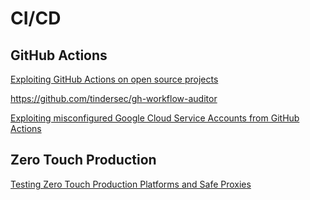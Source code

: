 # CI/CD

## GitHub Actions

[Exploiting GitHub Actions on open source projects](https://medium.com/tinder/exploiting-github-actions-on-open-source-projects-5d93936d189f)

https://github.com/tindersec/gh-workflow-auditor

[Exploiting misconfigured Google Cloud Service Accounts from GitHub Actions](https://www.revblock.dev/exploiting-misconfigured-google-cloud-service-accounts-from-github-actions/)

## Zero Touch Production

[Testing Zero Touch Production Platforms and Safe Proxies](https://blog.doyensec.com//2023/05/04/testing-ztp-platforms-a-primer.html)
